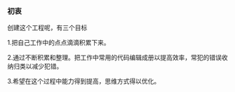### 初衷

  创建这个工程呢，有三个目标
  
  1.把自己工作中的点点滴滴积累下来。
  
  2.通过不断积累和整理。把工作中常用的代码编辑成册以提高效率，常犯的错误收纳归类以减少犯错。
  
  3.希望在这个过程中能力得到提高，思维方式得以优化。
